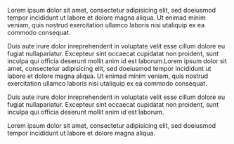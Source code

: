 
Lorem ipsum dolor sit amet, consectetur adipisicing elit, sed doeiusmod tempor incididunt ut labore et dolore magna aliqua. Ut enimad minim veniam, quis nostrud exercitation ullamco laboris nisi utaliquip ex ea commodo consequat.

Duis aute irure dolor inreprehenderit in voluptate velit esse cillum dolore eu fugiat nullapariatur. Excepteur sint occaecat cupidatat non proident, sunt inculpa qui officia deserunt mollit anim id est laborum.Lorem ipsum dolor sit amet, consectetur adipisicing elit, sed doeiusmod tempor incididunt ut labore et dolore magna aliqua. Ut enimad minim veniam, quis nostrud exercitation ullamco laboris nisi utaliquip ex ea commodo consequat.

Duis aute irure dolor inreprehenderit in voluptate velit esse cillum dolore eu fugiat nullapariatur. Excepteur sint occaecat cupidatat non proident, sunt inculpa qui officia deserunt mollit anim id est laborum.

Lorem ipsum dolor sit amet, consectetur adipisicing elit, sed doeiusmod tempor incididunt ut labore et dolore magna aliqua.
